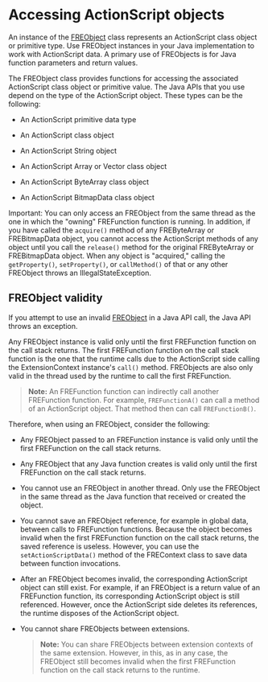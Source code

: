 # Accessing ActionScript objects

An instance of the
[FREObject](../android-java-api-reference/classes/freobject.md) class represents
an ActionScript class object or primitive type. Use FREObject instances in your
Java implementation to work with ActionScript data. A primary use of FREObjects
is for Java function parameters and return values.

The FREObject class provides functions for accessing the associated ActionScript
class object or primitive value. The Java APIs that you use depend on the type
of the ActionScript object. These types can be the following:

- An ActionScript primitive data type

- An ActionScript class object

- An ActionScript String object

- An ActionScript Array or Vector class object

- An ActionScript ByteArray class object

- An ActionScript BitmapData class object

Important: You can only access an FREObject from the same thread as the one in
which the "owning" FREFunction function is running. In addition, if you have
called the `acquire()` method of any FREByteArray or FREBitmapData object, you
cannot access the ActionScript methods of any object until you call the
`release()` method for the original FREByteArray or FREBitmapData object. When
any object is "acquired," calling the `getProperty()`, `setProperty()`, or
`callMethod()` of that or any other FREObject throws an IllegalStateException.

## FREObject validity

If you attempt to use an invalid
[FREObject](../android-java-api-reference/classes/freobject.md) in a Java API
call, the Java API throws an exception.

Any FREObject instance is valid only until the first FREFunction function on the
call stack returns. The first FREFunction function on the call stack function is
the one that the runtime calls due to the ActionScript side calling the
ExtensionContext instance's `call()` method. FREObjects are also only valid in
the thread used by the runtime to call the first FREFunction.

> **Note:** An FREFunction function can indirectly call another FREFunction
> function. For example, `FREFunctionA()` can call a method of an ActionScript
> object. That method then can call `FREFunctionB()`.

Therefore, when using an FREObject, consider the following:

- Any FREObject passed to an FREFunction instance is valid only until the first
  FREFunction on the call stack returns.

- Any FREObject that any Java function creates is valid only until the first
  FREFunction on the call stack returns.

- You cannot use an FREObject in another thread. Only use the FREObject in the
  same thread as the Java function that received or created the object.

- You cannot save an FREObject reference, for example in global data, between
  calls to FREFunction functions. Because the object becomes invalid when the
  first FREFunction function on the call stack returns, the saved reference is
  useless. However, you can use the `setActionScriptData()` method of the
  FREContext class to save data between function invocations.

- After an FREObject becomes invalid, the corresponding ActionScript object can
  still exist. For example, if an FREObject is a return value of an FREFunction
  function, its corresponding ActionScript object is still referenced. However,
  once the ActionScript side deletes its references, the runtime disposes of the
  ActionScript object.

- You cannot share FREObjects between extensions.

  > **Note:** You can share FREObjects between extension contexts of the same
  > extension. However, in this, as in any case, the FREObject still becomes
  > invalid when the first FREFunction function on the call stack returns to the
  > runtime.
